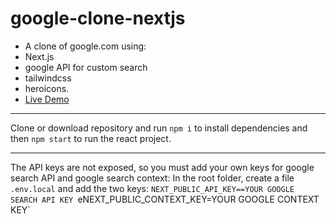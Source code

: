 # google-clone-nextjs

- A clone of google.com using:
- Next.js
- google API for custom search
- tailwindcss
- heroicons.
- [Live Demo](https://gcmdezign.com/react/google-clone/)

***

Clone or download repository and run `npm i` to install dependencies and then `npm start` to run the react project.
***
The API keys are not exposed, so you must add your own keys for google search API and google search context: In the root folder, create a file `.env.local` and add the two keys:
`NEXT_PUBLIC_API_KEY==YOUR GOOGLE SEARCH API KEY
`eNEXT_PUBLIC_CONTEXT_KEY=YOUR GOOGLE CONTEXT KEY`
